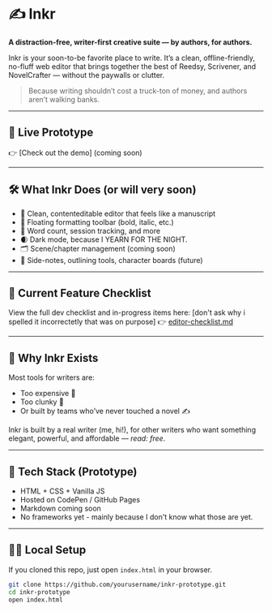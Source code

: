 # ✍️ Inkr

**A distraction-free, writer-first creative suite — by authors, for authors.**

Inkr is your soon-to-be favorite place to write. It’s a clean, offline-friendly, no-fluff web editor that brings together the best of Reedsy, Scrivener, and NovelCrafter — without the paywalls or clutter.

> Because writing shouldn’t cost a truck-ton of money, and authors aren’t walking banks.

---

## 🚀 Live Prototype

👉 [Check out the demo] (coming soon)

---

## 🛠️ What Inkr Does (or will very soon)

- 📄 Clean, contenteditable editor that feels like a manuscript
- 💬 Floating formatting toolbar (bold, italic, etc.)
- 🧮 Word count, session tracking, and more
- 🌒 Dark mode, because I YEARN FOR THE NIGHT.
- 🗂️ Scene/chapter management (coming soon)
- 📝 Side-notes, outlining tools, character boards (future)

---

## 🧪 Current Feature Checklist

View the full dev checklist and in-progress items here:  [don't ask why i spelled it incorrectetly that was on purpose]
👉 [editor-checklist.md](./editor-checklest.md)

---

## 🧠 Why Inkr Exists

Most tools for writers are:
- Too expensive 💸
- Too clunky 🧱
- Or built by teams who’ve never touched a novel ✍️

Inkr is built by a real writer (me, hi!), for other writers who want something elegant, powerful, and affordable — *read: free*.

---

## 🧰 Tech Stack (Prototype)

- HTML + CSS + Vanilla JS
- Hosted on CodePen / GitHub Pages
- Markdown coming soon
- No frameworks yet - mainly because I don't know what those are yet.

---

## 🧑‍💻 Local Setup

If you cloned this repo, just open `index.html` in your browser.

```bash
git clone https://github.com/yourusername/inkr-prototype.git
cd inkr-prototype
open index.html

